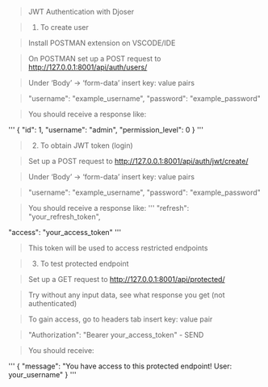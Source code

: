 > JWT Authentication with Djoser

> 1. To create user


> Install POSTMAN extension on VSCODE/IDE

> On POSTMAN set up a POST request to http://127.0.0.1:8001/api/auth/users/ 

> Under ‘Body’ -> ‘form-data’ insert key: value pairs

> "username": "example_username", "password": "example_password"

> You should receive a response like:

'''
{
    "id": 1,
    "username": "admin",
    "permission_level": 0
}
'''

> 2. To obtain JWT token (login)


> Set up a POST request to http://127.0.0.1:8001/api/auth/jwt/create/

> Under ‘Body’ -> ‘form-data’ insert key: value pairs

> "username": "example_username", "password": "example_password"

> You should receive a response like:
'''
"refresh": "your_refresh_token",

"access": "your_access_token"
'''

> This token will be used to access restricted endpoints


> 3. To test protected endpoint


> Set up a GET request to http://127.0.0.1:8001/api/protected/

> Try without any input data, see what response you get (not authenticated)

> To gain access, go to headers tab insert key: value pair

> "Authorization": "Bearer your_access_token" - SEND

> You should receive:

'''
{
    "message": "You have access to this protected endpoint! User: your_username"
}
'''
